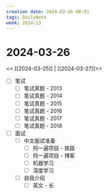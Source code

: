 ```yaml
---
creation date: 2024-03-26 00:03
tags: DailyNote
week: 2024-13
---
```


# 2024-03-26

<< [[2024-03-25]] | [[2024-03-27]]>>

- [ ] 笔试
	- [ ] 笔试真题 - 2013
	- [ ] 笔试真题 - 2014
	- [ ] 笔试真题 - 2015
	- [ ] 笔试真题 - 2016
	- [ ] 笔试真题 - 2017
	- [ ] 笔试真题 - 2018
- [ ] 面试
	- [ ] 中文面试准备
		- [ ] 捋一遍项目 - 铁路
		- [ ] 捋一遍项目 - 博客
		- [ ] 机器学习
		- [ ] 深度学习
	- [ ] 自我介绍
		- [ ] 英文 - 长
